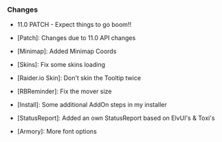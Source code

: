 ### Changes ###

  * 11.0 PATCH - Expect things to go boom!!

  * [Patch]: Changes due to 11.0 API changes
  * [Minimap]: Added Minimap Coords
  * [Skins]: Fix some skins loading
  * [Raider.io Skin]: Don't skin the Tooltip twice
  * [RBReminder]: Fix the mover size
  * [Install]: Some additional AddOn steps in my installer
  * [StatusReport]: Added an own StatusReport based on ElvUI's & Toxi's
  * [Armory]: More font options
